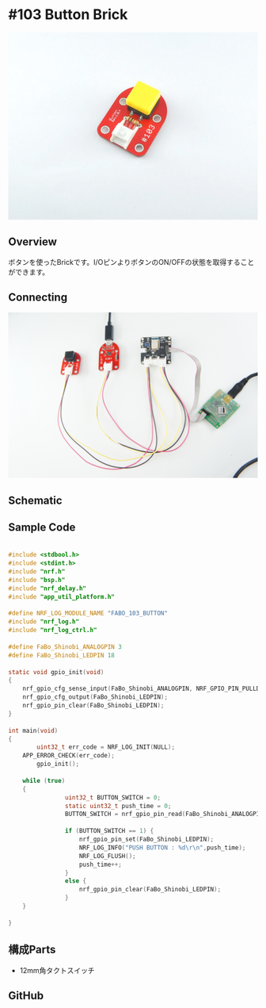 # #103 Button Brick

![](/img/BUTTON103/103.jpg)

## Overview
ボタンを使ったBrickです。I/OピンよりボタンのON/OFFの状態を取得することができます。


## Connecting

![](/img/BUTTON103/Fabo_103_BUTTON_CONET.JPG)

## Schematic

## Sample Code

```c

#include <stdbool.h>
#include <stdint.h>
#include "nrf.h"
#include "bsp.h"
#include "nrf_delay.h"
#include "app_util_platform.h"

#define NRF_LOG_MODULE_NAME "FABO_103_BUTTON"
#include "nrf_log.h"
#include "nrf_log_ctrl.h"

#define FaBo_Shinobi_ANALOGPIN 3
#define FaBo_Shinobi_LEDPIN 18

static void gpio_init(void)
{
	nrf_gpio_cfg_sense_input(FaBo_Shinobi_ANALOGPIN, NRF_GPIO_PIN_PULLDOWN, NRF_GPIO_PIN_SENSE_HIGH);
	nrf_gpio_cfg_output(FaBo_Shinobi_LEDPIN);
	nrf_gpio_pin_clear(FaBo_Shinobi_LEDPIN);
}

int main(void)
{
		uint32_t err_code = NRF_LOG_INIT(NULL);
    APP_ERROR_CHECK(err_code);
		gpio_init();

    while (true)
    {
				uint32_t BUTTON_SWITCH = 0;
				static uint32_t push_time = 0;
				BUTTON_SWITCH = nrf_gpio_pin_read(FaBo_Shinobi_ANALOGPIN);

				if (BUTTON_SWITCH == 1) {
					nrf_gpio_pin_set(FaBo_Shinobi_LEDPIN);
					NRF_LOG_INFO("PUSH BUTTON : %d\r\n",push_time);
					NRF_LOG_FLUSH();
					push_time++;
				}
				else {
					nrf_gpio_pin_clear(FaBo_Shinobi_LEDPIN);
				}
    }

}


```



## 構成Parts
- 12mm角タクトスイッチ

## GitHub
